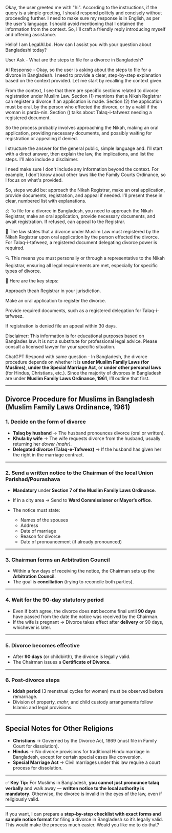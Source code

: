 Okay, the user greeted me with "hi". According to the instructions, if the query is a simple greeting, I should respond politely and concisely without proceeding further. I need to make sure my response is in English, as per the user's language. I should avoid mentioning that I obtained the information from the context. So, I'll craft a friendly reply introducing myself and offering assistance.


Hello! I am LegalAI.bd. How can I assist you with your question about Bangladeshi today?



User Ask - What are the steps to file for a divorce in Bangladesh?

AI Response - Okay, so the user is asking about the steps to file for a divorce in Bangladesh. I need to provide a clear, step-by-step explanation based on the context provided. Let me start by recalling the context given.

From the context, I see that there are specific sections related to divorce registration under Muslim Law. Section (1) mentions that a Nikah Registrar can register a divorce if an application is made. Section (2) the application must be oral, by the person who effected the divorce, or by a vakil if the woman is parda-nin. Section () talks about Talaq-i-tafweez needing a registered document.


So the process probably involves approaching the Nikah, making an oral application, providing necessary documents, and possibly waiting for registration or appealing if denied.


I structure the answer for the general public, simple language and. I'll start with a direct answer, then explain the law, the implications, and list the steps. I'll also include a disclaimer.


I need make sure I don't include any information beyond the context. For example, I don't know about other laws like the Family Courts Ordinance, so I focus on what's provided.


So, steps would be: approach the Nikah Registrar, make an oral application, provide documents, registration, and appeal if needed. I'll present these in clear, numbered list with explanations.


⚖️ To file for a divorce in Bangladesh, you need to approach the Nikah Registrar, make an oral application, provide necessary documents, and await registration. If refused, can appeal to the Registrar.


📜 The law states that a divorce under Muslim Law must registered by the Nikah Registrar upon oral application by the person effected the divorce. For Talaq-i-tafweez, a registered document delegating divorce power is required.


🔍 This means you must personally or through a representative to the Nikah Registrar, ensuring all legal requirements are met, especially for specific types of divorce.


📌 Here are the key steps:



Approach theah Registrar in your jurisdiction.

Make an oral application to register the divorce.

Provide required documents, such as a registered delegation for Talaq-i-tafweez.

If registration is denied file an appeal within 30 days.


Disclaimer: This information is for educational purposes based on Banglades law. It is not a substitute for professional legal advice. Please consult a licensed lawyer for your specific situation.


ChatGPT Respond with same question - In Bangladesh, the divorce procedure depends on whether it is **under Muslim Family Laws (for Muslims)**, **under the Special Marriage Act**, or **under other personal laws** (for Hindus, Christians, etc.).
Since the majority of divorces in Bangladesh are under **Muslim Family Laws Ordinance, 1961**, I’ll outline that first.

---

## **Divorce Procedure for Muslims in Bangladesh** (Muslim Family Laws Ordinance, 1961)

### **1. Decide on the form of divorce**

* **Talaq by husband** → The husband pronounces divorce (oral or written).
* **Khula by wife** → The wife requests divorce from the husband, usually returning her *dower (mahr)*.
* **Delegated divorce (Talaq-e-Tafweez)** → If the husband has given her the right in the marriage contract.

---

### **2. Send a written notice to the Chairman of the local Union Parishad/Pourashava**

* **Mandatory** under **Section 7 of the Muslim Family Laws Ordinance**.
* If in a city area → Send to **Ward Commissioner or Mayor’s office**.
* The notice must state:

  * Names of the spouses
  * Address
  * Date of marriage
  * Reason for divorce
  * Date of pronouncement (if already pronounced)

---

### **3. Chairman forms an Arbitration Council**

* Within a few days of receiving the notice, the Chairman sets up the **Arbitration Council**.
* The goal is **conciliation** (trying to reconcile both parties).

---

### **4. Wait for the 90-day statutory period**

* Even if both agree, the divorce does **not** become final until **90 days** have passed from the date the notice was received by the Chairman.
* If the wife is pregnant → Divorce takes effect after **delivery** or 90 days, whichever is later.

---

### **5. Divorce becomes effective**

* After **90 days** (or childbirth), the divorce is legally valid.
* The Chairman issues a **Certificate of Divorce**.

---

### **6. Post-divorce steps**

* **Iddah period** (3 menstrual cycles for women) must be observed before remarriage.
* Division of property, *mahr*, and child custody arrangements follow Islamic and legal provisions.

---

## **Special Notes for Other Religions**

* **Christians** → Governed by the Divorce Act, 1869 (must file in Family Court for dissolution).
* **Hindus** → No divorce provisions for traditional Hindu marriage in Bangladesh, except for certain special cases like conversion.
* **Special Marriage Act** → Civil marriages under this law require a court process for dissolution.

---

✅ **Key Tip:**
For Muslims in Bangladesh, **you cannot just pronounce talaq verbally** and walk away — **written notice to the local authority is mandatory**. Otherwise, the divorce is invalid in the eyes of the law, even if religiously valid.

---

If you want, I can prepare a **step-by-step checklist with exact forms and sample notice format** for filing a divorce in Bangladesh so it’s legally valid. This would make the process much easier. Would you like me to do that?
